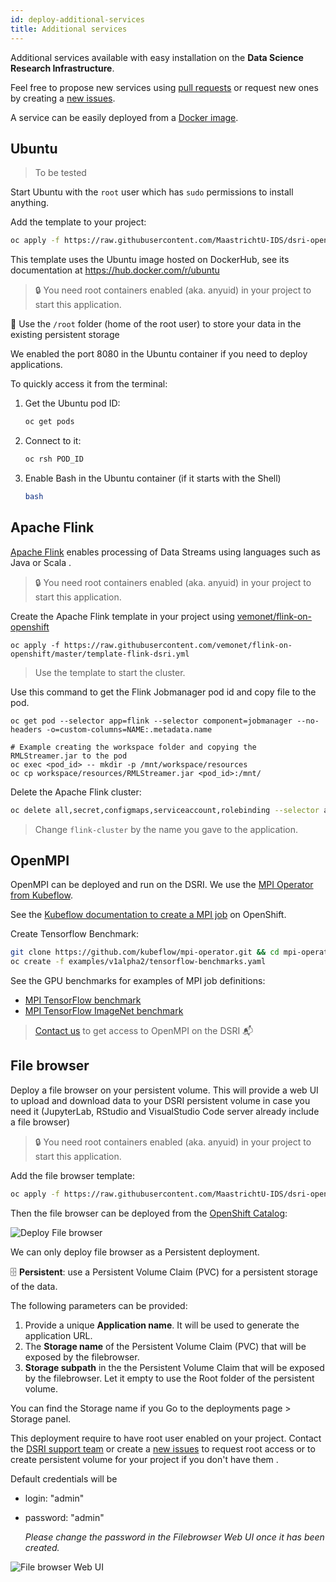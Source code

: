 ```yaml
---
id: deploy-additional-services
title: Additional services
---
```


Additional services available with easy installation on the **Data Science Research Infrastructure**.

Feel free to propose new services using [pull requests](https://github.com/MaastrichtU-IDS/dsri-documentation/pulls) or request new ones by creating a [new issues](https://github.com/MaastrichtU-IDS/dsri-documentation/issues).

A service can be easily deployed from a [Docker image](/dsri-documentation/docs/guide-dockerfile-to-openshift).

## Ubuntu

> To be tested

Start Ubuntu with the `root` user which has `sudo` permissions to install anything.

Add the template to your project:

```bash
oc apply -f https://raw.githubusercontent.com/MaastrichtU-IDS/dsri-openshift-applications/main/templates-anyuid/template-ubuntu-root-persistent.yml
```

This template uses the Ubuntu image hosted on DockerHub, see its documentation at https://hub.docker.com/r/ubuntu

> 🔒 You need root containers enabled (aka. anyuid) in your project to start this application.

📂 Use the `/root` folder (home of the root user) to store your data in the existing persistent storage

We enabled the port 8080 in the Ubuntu container if you need to deploy applications.

To quickly access it from the terminal:

1. Get the Ubuntu pod ID:

   ```bash
   oc get pods
   ```

2. Connect to it:

   ```bash
   oc rsh POD_ID
   ```

3. Enable Bash in the Ubuntu container (if it starts with the Shell)

   ```bash
   bash
   ```

## Apache Flink

[Apache Flink](https://flink.apache.org/) enables processing of Data Streams using languages such as Java or Scala .

> 🔒 You need root containers enabled (aka. anyuid) in your project to start this application.

Create the Apache Flink template in your project using [vemonet/flink-on-openshift](https://github.com/vemonet/flink-on-openshift)

```shell
oc apply -f https://raw.githubusercontent.com/vemonet/flink-on-openshift/master/template-flink-dsri.yml
```

> Use the template to start the cluster.

Use this command to get the Flink Jobmanager pod id and copy file to the pod.

```shell
oc get pod --selector app=flink --selector component=jobmanager --no-headers -o=custom-columns=NAME:.metadata.name

# Example creating the workspace folder and copying the RMLStreamer.jar to the pod
oc exec <pod_id> -- mkdir -p /mnt/workspace/resources
oc cp workspace/resources/RMLStreamer.jar <pod_id>:/mnt/
```

Delete the Apache Flink cluster:

```bash
oc delete all,secret,configmaps,serviceaccount,rolebinding --selector app=flink-cluster
```

> Change `flink-cluster` by the name you gave to the application.

## OpenMPI

OpenMPI can be deployed and run on the DSRI. We use the [MPI Operator from Kubeflow](https://github.com/kubeflow/mpi-operator).

See the [Kubeflow documentation to create a MPI job](https://www.kubeflow.org/docs/components/training/mpi/#creating-an-mpi-job) on OpenShift.

Create Tensorflow Benchmark:

```bash
git clone https://github.com/kubeflow/mpi-operator.git && cd mpi-operator
oc create -f examples/v1alpha2/tensorflow-benchmarks.yaml
```

See the GPU benchmarks for examples of MPI job definitions:

* [MPI TensorFlow benchmark](https://github.com/kubeflow/mpi-operator/blob/master/examples/v1alpha2/tensorflow-benchmarks.yaml)
* [MPI TensorFlow ImageNet benchmark](https://github.com/kubeflow/mpi-operator/blob/master/examples/v1alpha2/tensorflow-benchmarks-imagenet.yaml)

> [Contact us](mailto:dsri-support-l@maastrichtuniversity.nl) to get access to OpenMPI on the DSRI 📬

## File browser

Deploy a file browser on your persistent volume. This will provide a web UI to upload and download data to your DSRI persistent volume in case you need it (JupyterLab, RStudio and VisualStudio Code server already include a file browser)

> 🔒 You need root containers enabled (aka. anyuid) in your project to start this application.

Add the file browser template:

```bash
oc apply -f https://raw.githubusercontent.com/MaastrichtU-IDS/dsri-openshift-applications/main/templates-anyuid/template-filebrowser.yml
```

Then the file browser can be deployed from the [OpenShift Catalog](https://app.dsri.unimaas.nl:8443/console/catalog):

<img src="/dsri-documentation/img/screenshot-deploy-filebrowser.png" alt="Deploy File browser" style="max-width: 100%; max-height: 100%;" />

We can only deploy file browser as a Persistent deployment.

🗄️ **Persistent**: use a Persistent Volume Claim (PVC) for a persistent storage of the data.

The following parameters can be provided:

1. Provide a unique **Application name**. It will be used to generate the application URL.
2. The **Storage name** of the Persistent Volume Claim  (PVC) that will be exposed by the filebrowser.
3. **Storage subpath** in the the Persistent Volume Claim that will be exposed by the filebrowser. Let it empty to use the Root folder of the persistent volume.

You can find the Storage name if you Go to the deployments page > Storage panel.

This deployment require to have  root user enabled on your project. Contact the [DSRI support team](mailto:dsri-support-l@maastrichtuniversity.nl)  or create a [new issues](https://github.com/MaastrichtU-IDS/dsri-documentation/issues) to request root access or to create persistent volume for your project if you don't have them .

Default credentials will be

* login: "admin" 

* password: "admin" 

  *Please change the password in the Filebrowser Web UI once it has been created.*

<img src="/dsri-documentation/img/screenshot-filebrowser-login.png" alt="File browser Web UI" style="max-width: 50%; max-height: 50%;" />